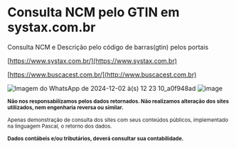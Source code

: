 # Consulta NCM pelo GTIN em systax.com.br
Consulta NCM e Descrição pelo código de barras(gtin) pelos portais <p>
[https://www.systax.com.br/](https://www.systax.com.br)<p>
[https://www.buscacest.com.br/](http://www.buscacest.com.br)<p>
![Imagem do WhatsApp de 2024-12-02 à(s) 12 23 10_a0f948ad](https://github.com/user-attachments/assets/cdfef1ca-6b04-462a-aaa0-e32e3f2bdc7f)
![image](https://user-images.githubusercontent.com/26030963/207504807-fb420774-ccdd-4257-95f0-036c7efc93b1.png)



<p><small><strong>Não nos responsabilizamos pelos dados retornados. Não realizamos alteração dos sites utilizados, nem engenharia reversa ou similar.</strong></small></p>
<p><small>Apenas demonstração de consulta dos sites com seus conteúdos públicos, implementado na linguagem Pascal, o retorno dos dados.</small></p>
<p><small><strong>Dados contábeis e/ou tributários, deverá consultar sua contabilidade.</strong></small></p>

